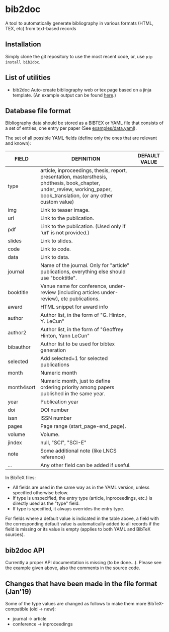 # bib2doc
A tool to automatically generate bibliography in various formats (HTML, TEX, etc) from text-based records

## Installation
Simply clone the git repository to use the most recent code, or, use `pip install bib2doc`.

## List of utilities
* bib2doc  Auto-create bibliography web or tex page based on a jinja template. (An example output can be found <a href="http://user.ceng.metu.edu.tr/~gcinbis/publications.html">here</a>.)

## Database file format
Bibliography data should be stored as a BIBTEX or YAML file that consists of a set of entries, one entry per paper 
(See [examples/data.yaml](examples/data.yaml)).

The set of all possible YAML fields (define only the ones that are relevant and known):

| FIELD        | DEFINITION | DEFAULT VALUE |
| ------------ | --------- | --------- |
| type         | article,  inproceedings,  thesis, report,  presentation, mastersthesis, phdthesis, book_chapter,  under_review,  working_paper, book_translation, (or any other custom value) | |
| img          | Link to teaser image. | |
| url          | Link to the publication. | |
| pdf          | Link to the publication. (Used only if 'url' is not provided.) | |
| slides       | Link to slides.| |
| code         | Link to code.| |
| data         | Link to data.| |
| journal      | Name of the journal. Only for "article" publications, everything else should use "booktitle".| |
| booktitle    | Vanue name for conference, under-review (including articles under-review), etc publications.| |
| award        | HTML snippet for award info| |
| author       | Author list, in the form of "G. Hinton, Y. LeCun"| |
| author2      | Author list, in the form of "Geoffrey Hinton, Yann LeCun"| |
| bibauthor    | Author list to be used for bibtex generation| |
| selected     | Add selected=1 for selected publications | |
| month        | Numeric month| |
| month4sort   | Numeric month, just to define ordering priority among papers published in the same year.| |
| year         | Publication year| |
| doi          | DOI number | |
| issn         | ISSN number | |
| pages        | Page range (start_page-end_page).| |
| volume       | Volume. | |
| jindex       | null,  "SCI",  "SCI-E"| |
| note         | Some additional note (like LNCS reference)| |
| ...          | Any other field can be added if useful.| |

In BibTeX files:
* All fields are used in the same way as in the YAML version, unless specified otherwise below.
* If type is unspecified, the entry type (article, inproceedings, etc.) is directly used as the "type" field.
* If type is specified, it always overrides the entry type.

For fields where a default value is indicated in the table above, a field with the corresponding default value
is automatically added to all records if the field is missing or its value is empty (applies to both YAML and BibTeX sources).

## bib2doc API
Currently a proper API documentation is missing (to be done...). Please see the example given above, also the comments in the
source code. 

## Changes that have been made in the file format (Jan'19)

Some of the type values are changed as follows to make them more BibTeX-compatible (old -> new):
* journal -> article
* conference -> inproceedings




